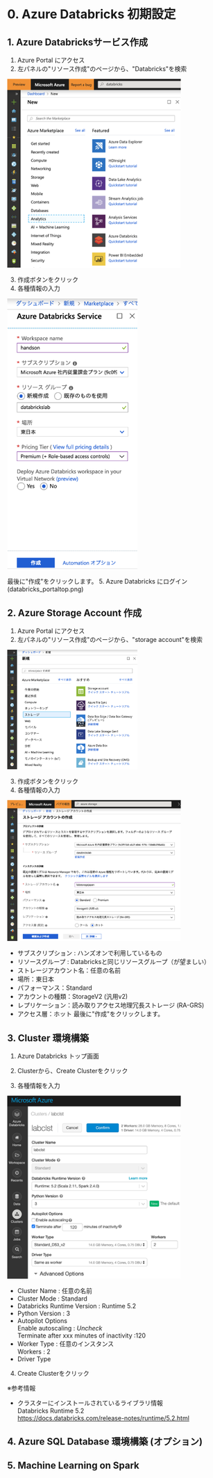 # 0. Azure Databricks 初期設定

## 1. Azure Databricksサービス作成

1. Azure Portal にアクセス
2. 左パネルの"リソース作成"のページから、"Databricks"を検索  

<img src="./img/databricks_azportal.png" width="400">  

3. 作成ボタンをクリック
4. 各種情報の入力    
<img src="./img/databricks_input2.png" width="300">  


最後に"作成"をクリックします。
5. Azure Databricks にログイン
(databricks_portaltop.png)

## 2. Azure Storage Account 作成
1. Azure Portal にアクセス
2. 左パネルの"リソース作成"のページから、"storage account"を検索  
<img src="./img/storage_azportal.png" width="300">  

3. 作成ボタンをクリック
4. 各種情報の入力  
<img src="./img/storage_input2.png" width="400">  

- サブスクリプション : ハンズオンで利用しているもの
- リソースグループ : Databricksと同じリソースグループ（が望ましい） 
- ストレージアカウント名：任意の名前
- 場所：東日本
- パフォーマンス：Standard
- アカウントの種類：StorageV2 (汎用v2)
- レプリケーション：読み取りアクセス地理冗長ストレージ (RA-GRS)
- アクセス層：ホット
最後に"作成"をクリックします。


## 3. Cluster 環境構築  

1. Azure Databricks トップ画面

2. Clusterから、Create Clusterをクリック

3. 各種情報を入力  
<img src="./img/clst_create.png" width="400">  

- Cluster Name : 任意の名前
- Cluster Mode : Standard
- Databricks Runtime Version : Runtime 5.2 
- Python Version : 3
- Autopilot Options  
  Enable autoscaling : _Uncheck_  
  Terminate after xxx minutes of inactivity :120
- Worker Type : 任意のインスタンス  
  Workers : 2
- Driver Type

4. Create Clusterをクリック


※参考情報
- クラスターにインストールされているライブラリ情報  
Databricks Runtime 5.2  
https://docs.databricks.com/release-notes/runtime/5.2.html


## 4. Azure SQL Database 環境構築 (オプション)

## 5. Machine Learning on Spark